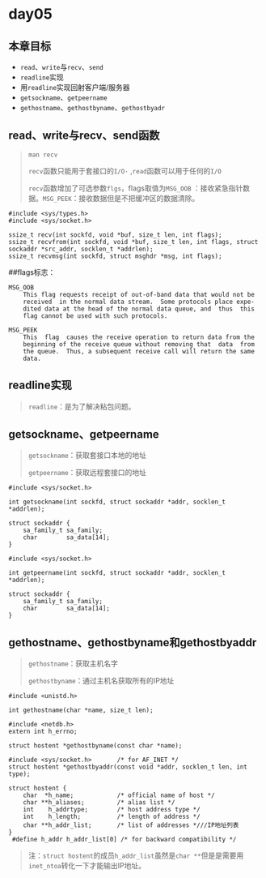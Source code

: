 # day05

## 本章目标

* `read`、`write`与`recv`、`send`
* `readline`实现
* 用`readline`实现回射客户端/服务器
* `getsockname`、`getpeername`
* `gethostname`、`gethostbyname`、`gethostbyadr`

## read、write与recv、send函数

> `man recv`
>
> `recv`函数只能用于套接口的`I/O·`	,`read`函数可以用于任何的`I/O`
>
> `recv`函数增加了可选参数`flgs`，flags取值为`MSG_OOB` ：接收紧急指针数据。`MSG_PEEK`：接收数据但是不把缓冲区的数据清除。

```
#include <sys/types.h>
#include <sys/socket.h>

ssize_t recv(int sockfd, void *buf, size_t len, int flags);
ssize_t recvfrom(int sockfd, void *buf, size_t len, int flags, struct sockaddr *src_addr, socklen_t *addrlen);
ssize_t recvmsg(int sockfd, struct msghdr *msg, int flags);
```

##flags标志：

````
MSG_OOB
    This flag requests receipt of out-of-band data that would not be
    received  in the normal data stream.  Some protocols place expe‐
    dited data at the head of the normal data queue, and  thus  this
    flag cannot be used with such protocols.

MSG_PEEK
    This  flag  causes the receive operation to return data from the
    beginning of the receive queue without removing that  data  from
    the queue.  Thus, a subsequent receive call will return the same
    data.
````

## readline实现

> `readline`：是为了解决粘包问题。

## getsockname、getpeername

> `getsockname`：获取套接口本地的地址
>
> `getpeername`：获取远程套接口的地址

````
#include <sys/socket.h>

int getsockname(int sockfd, struct sockaddr *addr, socklen_t *addrlen);

struct sockaddr {
	sa_family_t sa_family;
	char        sa_data[14];
}
````

```
#include <sys/socket.h>

int getpeername(int sockfd, struct sockaddr *addr, socklen_t *addrlen);

struct sockaddr {
	sa_family_t sa_family;
	char        sa_data[14];
}
```

## gethostname、gethostbyname和gethostbyaddr

> `gethostname`：获取主机名字
>
> `gethostbyname`：通过主机名获取所有的IP地址

```
#include <unistd.h>

int gethostname(char *name, size_t len);
```

```
#include <netdb.h>
extern int h_errno;

struct hostent *gethostbyname(const char *name);

#include <sys/socket.h>       /* for AF_INET */
struct hostent *gethostbyaddr(const void *addr, socklen_t len, int type);

struct hostent {
    char  *h_name;            /* official name of host */
    char **h_aliases;         /* alias list */
    int    h_addrtype;        /* host address type */
    int    h_length;          /* length of address */
    char **h_addr_list;       /* list of addresses *///IP地址列表
}
 #define h_addr h_addr_list[0] /* for backward compatibility */
```

>注：`struct hostent`的成员`h_addr_list`虽然是`char **`但是是需要用`inet_ntoa`转化一下才能输出IP地址。
